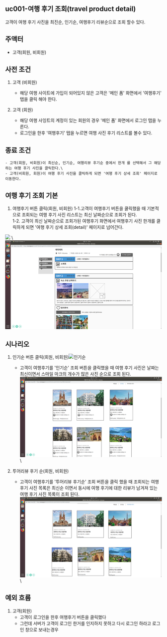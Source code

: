 ## uc001-여행 후기 조회(travel product detail)
고객이 여행 후기 사진을 최진순, 인기순, 여행후기 리뷰순으로 조회 할수 있다.

## 주액터
- 고객(회원, 비회원)

## 사전 조건
1. 고객 (비회원)
    - 해당 여행 사이트에 가입이 되어있지 않은 고객은 '메인 폼' 화면에서 '여행후기' 탭을 클릭 해야 한다.


2. 고객 (회원)
    - 해당 여행 사잉트의 계정이 있는 회원의 경우 '메인 폼' 화면에서 로그인 탭을 누른다.
    - 로그인을 한후 '여행후기' 탭을 누르면 여행 사진 후기 리스트를 볼수 있다.

## 종료 조건

    - 고객(회원, 비회원)이 최신순, 인기순, 여행리뷰 후기순 중에서 한개 를 선택해서 그 해당하는 여행 후기 사진을 클릭한다.\
    - 고객(비회원, 회원)이 여행 후기 사진을 클릭하게 되면 '여행 후기 상세 조회' 페이지로 이동한다.


## 여행 후기 조회 기본

1. 여행후기 버튼 클릭(회원, 비회원)
1-1.고객이 여행후기 버튼을 쿨릭했을 때 기본적으로 조회되는 여행 후기 사진 리스트는 최신 날짜순으로 조회가 된다. \
1-2. 고객이 최신 날짜순으로 조회가된 여행후기 화면에서 여행후기 사진 한개를 클릭하게 되면 '여행 후기 상세 조회(detail)' 페이지로 넘어간다.

<img src="./travel-list.png" width="600" hegith="700">
\
<img src="./travle-detail.png" width="600" hegith="700">



## 시나리오
1. 인기순 버튼 클릭(회원, 비회원)![인기순](./travel-list-ingi.jpg)
    - 고객이 여행후기를 '인기순' 조회 버튼을 클릭했을 때 여행 후기 사진은 날짜는 최신이면서 스마일 마크의 개수가 많은 사진 순으로 조회 된다.\
<img src="./travel-list-ingi.png" width="600" hegith="700">\

2. 투어리뷰 후기 순(회원, 비회원)
    - 고객이 여행후기를 '투어리뷰 후기순' 조회 버튼을 클릭 했을 때 조회되는 여행 후기 사진 목록은 최신순 이면서 동시에 여행 후기에 대한 리뷰가 남겨져 있는 여행 후기 사진 목록이 조회 된다. \
<img src="./travel-picture-review.png" width="600" hegith="700">\


## 예외 흐름
1. 고객(회원)
    - 고객이 로그인을 한후 여행후기 버튼을 클릭했다
    - 그런데 서버가 고객이 로그인 한거를 인지하지 못하고
    다시 로그인 하라고 로그인 창으로 보내는경우
    

